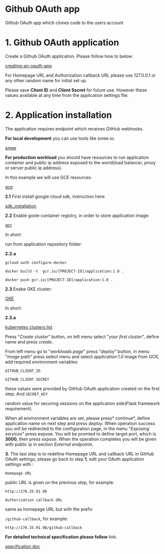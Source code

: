 # Github OAuth app

Github OAuth app which clones code to the users account

# 1. Github OAuth application

 Create a Github OAuth application. Please follow how to below:
 
[creating-an-oauth-app](https://developer.github.com/apps/building-oauth-apps/creating-an-oauth-app/ "creating-an-oauth-app")

For Homepage URL and Authorization callback URL please use 127.0.0.1 or any other random name for initial set up.

Please save **Client ID** and **Client Secret** for future use. However these values available at any time from the application settings file.

# 2. Application installation

The application requires endpoint which receives GitHub webhooks.

**For local development** you can use tools like smee.io:

[smee](https://smee.io/)

**For production workload** you should have resources to run application container and public ip address exposed to the world(load balancer, proxy or server public ip address). 

In this example we will use GCE resources.

[gce](https://cloud.google.com/compute "gce")

**2.1** First install google cloud sdk, instruction here:

[sdk_installation](https://cloud.google.com/sdk/ "sdk_installation")

**2.2** Enable goole container registry, in order to store application image:

[gcr](https://cloud.google.com/container-registry/docs/quickstart "gcr")

*In short:*

run from application repository folder:

**2.2.a** 

`gcloud auth configure-docker`

`docker build -t  gcr.io/[PROJECT-ID]/application:1.0 .`

`docker push gcr.io/[PROJECT-ID]/application:1.0 .`

**2.3** Enabe GKE cluster:

[GKE](https://cloud.google.com/kubernetes-engine/docs/quickstart "GKE")

In short:

**2.3.a**

[kubernetes clusters list](https://console.cloud.google.com/kubernetes/list "kubernetes clusters list")

Press "*Create cluster*" button, on left menu select "*your first cluster*", define name and press *create*.

From left menu go to "*workloads page*" press "*deploy*" button, in menu "*image path*" press select menu and select *application:1.0* image from GCR, add required environment variables:

`GITHUB_CLIENT_ID`

`GITHUB_CLIENT_SECRET`

these values were provided by GitHub OAuth application created on the first step. And
`SECRET_KEY`

random value for securing sessions on the application side(Flask framework requirement).

When all environment variables are set, please press* continue*, define application name on next step and press *deploy*. When operation success you will be redirected to the configuration page, in the menu  "*Exposing services*" press expose. You will be promted to define target port, which is **3000**, then press *expose*. When the operation completes you will be given with public ip in section *External endpoints*.

**3.** The last step is to redefine Homepage URL and callback URL in GitHub OAuth settings, please go back to step **1**, edit your OAuth application settings with :

`Homepage URL`

public URL is given on the previous step, for example:

`http://176.35.91.98`

`Authorization callback URL`

same as homepage URL but with the prefix 

`/github-callback`, for example: 

`http://176.35.91.98/github-callback`

**For detailed technical specification please follow** link: 

[specification doc](https://github.com/julytc/datarobot-home-test/blob/master/docs/specification.md)
